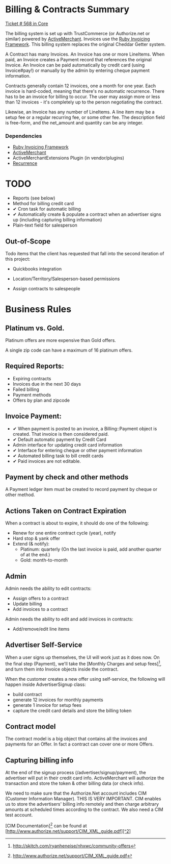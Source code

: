 Billing & Contracts Summary
===========================

[Ticket # 568 in Core](http://core.calcedon.com/issues/show/568)

The billing system is set up with TrustCommerce (or Authorize.net or similar) powered by [ActiveMerchant](http://www.activemerchant.org/). Invoices use the [Ruby Invoicing Framework](http://ept.github.com/invoicing/). This billing system replaces the original Cheddar Getter system. 

A Contract has many Invoices. An Invoice has one or more LineItems. When paid, an Invoice creates a Payment record that references the original Invoice. An Invoice can be paid automatically by credit card (using Invoice#pay!) or manually by the admin by entering cheque payment information. 

Contracts generally contain 12 invoices, one a month for one year. Each invoice is hard-coded, meaning that there's no automatic recurrence. There has to be an invoice for billing to occur. The user may assign more or less than 12 invoices - it's completely up to the person negotiating the contract. 

Likewise, an Invoice has any number of LineItems. A line item may be a setup fee or a regular recurring fee, or some other fee. The description field is free-form, and the net_amount and quantity can be any integer. 

### Dependencies ###

* [Ruby Invoicing Framework](http://ept.github.com/invoicing/)
* [ActiveMerchant](http://www.activemerchant.org/)
* ActiveMerchantExtensions Plugin (in vendor/plugins)
* [Recurrence](http://github.com/fnando/recurrence)


TODO
====

* Reports (see below) 
* Method for billing credit card 
* &#10004; Cron task for automatic billing 
* &#10004; Automatically create & populate a contract when an advertiser signs up (including capturing billing information) 
* Plain-text field for salesperson 



Out-of-Scope
------------

Todo items that the client has requested that fall into the second iteration of this project: 

* Quickbooks integration
* Location/Territory/Salesperson-based permissions

* Assign contracts to salespeople


Business Rules
==============

Platinum vs. Gold. 
-----------------

Platinum offers are more expensive than Gold offers. 

A single zip code can have a maximum of 16 platinum offers. 

## Required Reports:

* Expiring contracts 
* Invoices due in the next 30 days
* Failed billing
* Payment methods
* Offers by plan and zipcode


## Invoice Payment: 

* &#10004; When payment is posted to an invoice, a Billing::Payment object is created. That invoice is then considered paid. 
* &#10004; Default automatic payment by Credit Card
* Admin interface for updating credit card information
* &#10004; Interface for entering cheque or other payment information
* &#10004; Automated billing task to bill credit cards
* &#10004; Paid invoices are not editable. 


## Payment by check and other methods

A Payment ledger item must be created to record payment by cheque or other method. 

## Actions Taken on Contract Expiration

When a contract is about to expire, it should do one of the following: 

* Renew for one entire contract cycle (year), notify
* Hard stop & yank offer
* Extend (& notify):
  * Platinum: quarterly (On the last invoice is paid, add another quarter of at the end.)
  * Gold: month-to-month

## Admin

Admin needs the ability to edit contracts: 

* Assign offers to a contract
* Update billing
* Add invoices to a contract

Admin needs the ability to edit and add invoices in contracts: 

* Add/remove/edit line items

## Advertiser Self-Service

When a user signs up themselves, the UI will work just as it does now. On the final step (Payment), we'll take the [Monthly Charges and setup fees][^1], and turn them into Invoice objects inside the contract. 

When the customer creates a new offer using self-service, the following will happen inside AdvertiserSignup class: 
* build contract
* generate 12 invoices for monthly payments
* generate 1 invoice for setup fees
* capture the credit card details and store the billing token 

## Contract model

The contract model is a big object that contains all the invoices and payments for an Offer. In fact a contract can cover one or more Offers. 


## Capturing billing info

At the end of the signup process (/advertiser/signup/payment), the advertiser will put in their credit card info. ActiveMerchant will authorize the transaction and store the token & other billing data (or check info). 

We need to make sure that the Authorize.Net account includes CIM (Customer Information Manager). THIS IS VERY IMPORTANT. CIM enables us to store the advertisers' billing info remotely and then charge arbitrary amounts at scheduled times according to the contract. We also need a CIM test account. 

[CIM Documentation][^2] can be found at [http://www.authorize.net/support/CIM_XML_guide.pdf][^2]



[^1]: http://skitch.com/ryanheneise/nhxwc/community-offers
[^2]: http://www.authorize.net/support/CIM_XML_guide.pdf